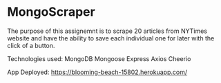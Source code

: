# MongoScraper

The purpose of this assignemnt is to scrape 20 articles from NYTimes website and have the ability to save each individual one for later with the click of a button. 

Technologies used:
MongoDB
Mongoose
Express
Axios
Cheerio

App Deployed:
https://blooming-beach-15802.herokuapp.com/